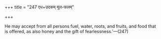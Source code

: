 +++
title = "247 एध+उदकम् मूल-फलम्"

+++

He may accept from all persons fuel, water, roots, and fruits, and food that is offered, as also honey and the gift of fearlessness.’—(247)